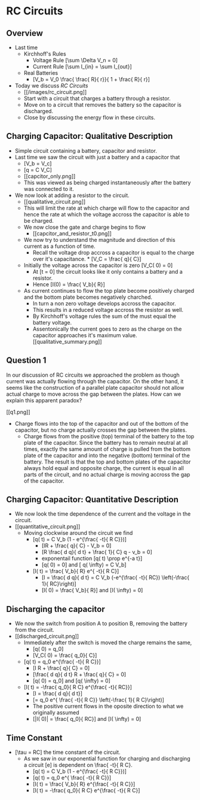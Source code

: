 # RC Circuits

## Overview
* Last time
  * Kirchhoff's Rules
      * Voltage Rule \[\sum \Delta V_n = 0\]
      * Current Rule \[\sum I_{in} = \sum I_{out}\]
  * Real Batteries
      * \[V_b = V_0 \frac{ \frac{ R}{ r}}{ 1 + \frac{ R}{ r}\]
* Today we discuss _RC Circuits_
    * [[/images/rc_circuit.png]] 
    * Start with a circuit that charges a battery through a resistor.
    * Move on to a circuit that removes the battery so the capacitor is
      discharged.
    * Close by discussing the energy flow in these circuits.

## Charging Capacitor: Qualitative Description
* Simple circuit containing a battery, capacitor and resistor.
* Last time we saw the circuit with just a battery and a capacitor that
  * \[V_b = V_c\]
  * \[q = C V_C\]
  * [[capcitor_only.png]]
  * This was viewed as being charged instantaneously after the battery was connected to it.
* We now look at adding a resistor to the circuit.
  * [[qualitative_circuit.png]]
  * This will limit the rate at which charge will flow to the capacitor and hence the 
    rate at which the voltage accross the capacitor is able to be charged.
  * We now close the gate and charge begins to flow
      * [[capcitor_and_resistor_t0.png]]
  * We now try to understand the magnitude and direction of this current 
    as a function of time.
      * Recall the voltage drop accross a capacitor is equal to the 
        charge over it's capacitance.
            * \[V_C = \frac{ q}{ C}\]
  * Initially the voltage across the capacitor is zero \[V_C( 0) = 0\]
      * At \[t = 0\] the circuit looks like it only contains a battery and a resistor.
      * Hence \[I(0) = \frac{ V_b}{ R}\]
  * As current continues to flow the top plate become positively charged and the bottom
    plate becomes negatively charched.
      * In turn a non zero voltage develops accross the capacitor.
      * This results in a reduced voltage accross the resistor as well.
      * By Kirchhoff's voltage rules the sum of the must equal the battery voltage.
      * Assentonically the current goes to zero as the charge on the capacitor approaches
        it's maximum value.
[[qualitative_summary.png]]

## Question 1
In our discussion of RC circuits we approached the problem as though current was 
actually flowing through the capacitor. On the other hand, it seems like the 
construction of a parallel plate capacitor should not allow actual charge to 
move across the gap between the plates. How can we explain this apparent paradox?

[[q1.png]]

* Charge flows into the top of the capacitor and out of the bottom of the capacitor, 
  but no charge actually crosses the gap between the plates.
  * Charge flows from the positive (top) terminal of the battery to the top plate of 
    the capacitor. Since the battery has to remain neutral at all times, exactly the 
    same amount of charge is pulled from the bottom plate of the capacitor and into the 
    negative (bottom) terminal of the battery. The result is that the top and bottom 
    plates of the capacitor always hold equal and opposite charge, the current is equal 
    in all parts of the circuit, and no actual charge is moving accross the gap of the 
    capacitor.

## Charging Capacitor: Quantitative Description
* We now look the time dependence of the current and the voltage in the circuit.
* [[quantitative_circuit.png]]
  * Moving clockwise around the circuit we find 
      * \[q( t) = C V_b (1 - e^{\frac{ -t}{ R C}})\]
          * \[IR + \frac{ q}{ C} - V_b = 0\]
          * \[R \frac{ d q}{ d t} + \frac{ 1}{ C} q - v_b = 0\]
          * exponentail function \[q( t) \prop e^{-a t}\]
          * \[q( 0) = 0\] and \[ q( \infty) = C V_b\]
      * \[I( t) = \frac{ V_b}{ R} e^{ -t}{ R C}\]
          * \[I = \frac{ d q}{ d t} = C V_b (-e^{\frac{ -t}{ RC}) \left(-\frac{ 1}{ RC}\right)\]
          * \[I( 0) = \frac{ V_b}{ R}\] and \[I( \infty) = 0\]

## Discharging the capacitor
* We now the switch from position A to position B, removing the battery from the circuit.
* [[discharged_circuit.png]]
  * Immediately after the switch is moved the charge remains the same, 
      * \[q( 0) = q_0\]
      * \[V_C( 0) = \frac{ q_0}{ C}\]
  * \[q( t) = q_0 e^{\frac{ -t}{ R C}}\]
      * \[I R + \frac{ q}{ C} = 0\]
      * \[\frac{ d q}{ d t} R + \frac{ q}{ C} = 0\]
      * \[q( 0) = q_0\] and \[q( \infty) = 0\]
  * \[I( t) = -\frac{ q_0}{ R C} e^{\frac{ -t}{ RC}}\]
      * \[I = \frac{ d q}{ d t}\]
      * \[= q_0 e^{ \frac{ -t}{ R C}} \left(-\frac{ 1}{ R C}\right)\]
      * The positive current flows in the oposite direction to what we originally assumed
      * \[|I( 0)| = \frac{ q_0}{ RC}\] and \[I( \infty) = 0\]

## Time Constant
* \[\tau = RC\] the time constant of the circuit.
  * As we saw in our exponential function for charging and discharging a circuit \[e\] is dependent on \frac{ -t}{ R C}.
      * \[q( t) = C V_b (1 - e^{\frac{ -t}{ R C}})\]
      * \[q( t) = q_0 e^{ \frac{ -t}{ R C}}\]
      * \[I( t) = \frac{ V_b}{ R} e^{\frac{ -t}{ R C}}\]
      * \[I( t) = -\frac{ q_0}{ R C} e^{\frac{ -t}{ R C}\]